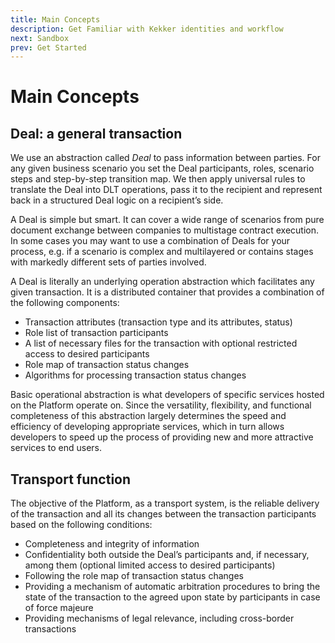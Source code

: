 ```yaml
---
title: Main Concepts
description: Get Familiar with Kekker identities and workflow
next: Sandbox
prev: Get Started
---
```


# Main Concepts


## Deal: a general transaction 

We use an abstraction called *Deal* to pass information between parties. For any given business scenario you set the Deal participants, roles, scenario steps and step-by-step transition map. We then apply universal rules to translate the Deal into DLT operations, pass it to the recipient and represent back in a structured Deal logic on a recipient’s side. 

A Deal is simple but smart. It can cover a wide range of scenarios from pure document exchange between companies to multistage contract execution. In some cases you may want to use a combination of Deals for your process, e.g. if a scenario is complex and multilayered or contains stages with markedly different sets of parties involved.

A Deal is literally an underlying operation abstraction which facilitates any given transaction. It is a distributed container that provides a combination of the following components:
* Transaction attributes (transaction type and its attributes, status)
* Role list of transaction participants
* A list of necessary files for the transaction with optional restricted access to desired participants
* Role map of transaction status changes
* Algorithms for processing transaction status changes

Basic operational abstraction is what developers of specific services hosted on the Platform operate on. Since the versatility, flexibility, and functional completeness of this abstraction largely determines the speed and efficiency of developing appropriate services, which in turn allows developers to speed up the process of providing new and more attractive services to end users.

## Transport function

The objective of the Platform, as a transport system, is the reliable delivery of the transaction and all its changes between the transaction participants based on the following conditions:
* Completeness and integrity of information
* Confidentiality both outside the Deal’s participants and, if necessary, among them (optional limited access to desired participants)
* Following the role map of transaction status changes
* Providing a mechanism of automatic arbitration procedures to bring the state of the transaction to the agreed upon state by participants in case of force majeure
* Providing mechanisms of legal relevance, including cross-border transactions
